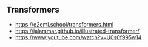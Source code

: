 ## Transformers

  - https://e2eml.school/transformers.html
  - https://jalammar.github.io/illustrated-transformer/
  - https://www.youtube.com/watch?v=U0s0f995w14

